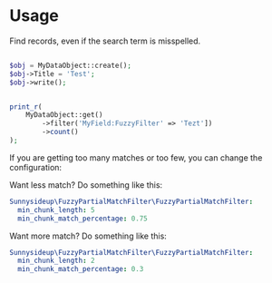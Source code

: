 # Usage

Find records, even if the search term is misspelled.

```php

$obj = MyDataObject::create();
$obj->Title = 'Test';
$obj->write();


print_r(
    MyDataObject::get()
        ->filter('MyField:FuzzyFilter' => 'Tezt'])
        ->count()
);
```

If you are getting too many matches or too few, you can change the configuration:

Want less match? Do something like this:

```yml
Sunnysideup\FuzzyPartialMatchFilter\FuzzyPartialMatchFilter:
  min_chunk_length: 5
  min_chunk_match_percentage: 0.75
```

Want more match? Do something like this:

```yml
Sunnysideup\FuzzyPartialMatchFilter\FuzzyPartialMatchFilter:
  min_chunk_length: 2
  min_chunk_match_percentage: 0.3
```
